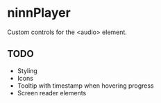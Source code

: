 # ninnPlayer

Custom controls for the &lt;audio> element. 

## TODO
- Styling
- Icons
- Tooltip with timestamp when hovering progress
- Screen reader elements